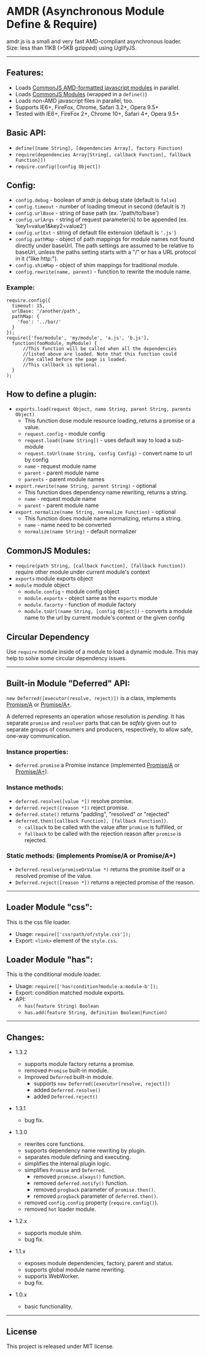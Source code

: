 # AMDR (Asynchronous Module Define & Require)
amdr.js is a small and very fast AMD-compliant asynchronous loader.<br>
Size: less than 11KB (>5KB gzipped) using UglifyJS.

----------------------------------------

## Features:
* Loads [CommonJS AMD-formatted javascript modules][1] in parallel.
* Loads [CommonJS Modules][2] (wrapped in a `define()`)
* Loads non-AMD javascript files in parallel, too.
* Supports IE6+, FireFox, Chrome, Safari 3.2+, Opera 9.5+
* Tested with IE6+, FireFox 2+, Chrome 10+, Safari 4+, Opera 9.5+


## Basic API:
* `define([name String], [dependencies Array], factory Function)`
* `require(dependencies Array|String[, callback Function[, fallback Function]])`
* `require.config([config Object])`


## Config:
* `config.debug` - boolean of amdr.js debug state (default is `false`)
* `config.timeout` - number of loading timeout in second (default is `7`)
* `config.urlBase` - string of base path (ex. '/path/to/base')
* `config.urlArgs` - string of request parameter(s) to be appended (ex. 'key1=value1&key2=value2')
* `config.urlExt` - string of default file extension (default is `'.js'`)
* `config.pathMap` - object of path mappings for module names not found directly under baseUrl.
  The path settings are assumed to be relative to baseUrl, unless the paths
  setting starts with a "/" or has a URL protocol in it ("like http:").
* `config.shimMap` - object of shim mappings for traditional module.
* `config.rewrite(name, parent)` - function to rewrite the module name.

### Example:
    require.config({
      timeout: 15,
      urlBase: '/another/path',
      pathMap: {
        'foo': '../bar/'
      }
    });
    require(['foo/module', 'my/module', 'a.js', 'b.js'],
      function(fooModule, myModule) {
          //This function will be called when all the dependencies
          //listed above are loaded. Note that this function could
          //be called before the page is loaded.
          //This callback is optional.
      }
    );


## How to define a plugin:
* `exports.load(request Object, name String, parent String, parents Object)`
  + This function dose module resource loading, returns a promise or a value.
  + `request.config` - module config
  + `request.load([name String])` - uses default way to load a sub-module
  + `request.toUrl(name String, config Config)` - convert name to url by config
  + `name` - request module name
  + `parent` - parent module name
  + `parents` - parent module names
* `export.rewrite(name String, parent String)` - optional
  + This function does dependency name rewriting, returns a string.
  + `name` - request module name
  + `parent` - parent module name
* `export.normalize(name String, normalize Function)` - optional
  + This function does module name normalizing, returns a string.
  + `name` - name need to be converted
  + `normalize(name String)` - default normalizer


## CommonJS Modules:
* `require(path String, [callback Function], [fallback Function])` require other module under current module's context
* `exports` module exports object
* `module` module object
  + `module.config` - module config object
  + `module.exports` - object same as the `exports` module
  + `module.facorty` - function of module factory
  + `module.toUrl(name String, [config Object])` - converts a module name to the url by current module's context or the given config


## Circular Dependency
Use `require` module inside of a module to load a dynamic module.
This may help to solve some circular dependency issues.

----------------------------------------

## Built-in Module "Deferred" API:

`new Deferred([executor(resolve, reject)])` is a class, implements [Promise/A][3] or [Promise/A+][4].

A deferred represents an operation whose resolution is *pending*.
It has separate `promise` and `resolver` parts that can be *safely* given out to separate groups of consumers and producers, respectively, to allow safe, one-way communication.

### Instance properties:
* `deferred.promise` a Promise instance (implemented [Promise/A][3] or [Promise/A+][4]).

### Instance methods:
* `deferred.resolve([value *])` resolve promise.
* `deferred.reject([reason *])` reject promise.
* `deferred.state()` returns "padding", "resolved" or "rejected"
* `deferred.then([callback Function], [fallback Function])`.
  + `callback` to be called with the value after `promise` is fulfilled, or
  + `fallback` to be called with the rejection reason after `promise` is rejected.

### Static methods: (implements Promise/A or Promise/A+)
* `Deferred.resolve(promiseOrValue *)` returns the promise itself or a resolved promise of the value.
* `Deferred.reject([reason *])` returns a rejected promise of the reason.

----------------------------------------

## Loader Module "css":
This is the css file loader.
* Usage: `require(['css!path/of/style.css']);`
* Export: `<link>` element of the `style.css`.


## Loader Module "has":
This is the conditional module loader.
* Usage: `require(['has!condition?module-a:module-b']);`
* Export: condition matched module exports.
* API:
  * `has(feature String) Boolean`
  * `has.add(feature String, definition Boolean|Function)`

----------------------------------------

## Changes:

* 1.3.2
  + supports module factory returns a promise.
  + removed `Promise` built-in module.
  + Improved `Deferred` built-in module.
    - supports `new Deferred([executor(resolve, reject)])`
    - added `Deferred.resolve()`
    - added `Deferred.reject()`

* 1.3.1
  + bug fix.

* 1.3.0
  + rewrites core functions.
  + supports dependency name rewriting by plugin.
  + separates module defining and executing.
  + simplifies the internal plugin logic.
  + simplifies `Promise` and `Deferred`.
    - removed `promise.always()` function.
    - removed `deferred.notify()` function.
    - removed `progback` parameter of `promise.then()`.
    - removed `progback` parameter of `deferred.then()`.
  + removed `config.config` property (`require.config()`).
  + removed `hot` loader module.

* 1.2.x
  + supports module shim.
  + bug fix.

* 1.1.x
  + exposes module dependencies, factory, parent and status.
  + supports global module name rewriting.
  + supports WebWorker.
  + bug fix.

* 1.0.x
  + basic functionality.

----------------------------------------

## License
This project is released under MIT license.


[1]: http://wiki.commonjs.org/wiki/Modules/AsynchronousDefinition	"AMD Module"
[2]: http://wiki.commonjs.org/wiki/Modules/1.1	"CommonJS Module"
[3]: http://wiki.commonjs.org/wiki/Promises/A	"Promise/A"
[4]: https://promisesaplus.com/	"Promise/A+"
